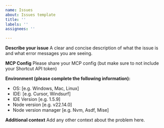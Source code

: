 ```yaml
---
name: Issues
about: Issues template
title: ''
labels: ''
assignees: ''

---
```


**Describe your issue**
A clear and concise description of what the issue is and what error messages you are seeing.

**MCP Config**
Please share your MCP config (but make sure to not include your Shortcut API token)

**Environment (please complete the following information):**
 - OS: [e.g. Windows, Mac, Linux]
 - IDE: [e.g. Cursor, Windsurf]
 - IDE Version [e.g. 1.5.9]
 - Node version [e.g. v22.14.0]
 - Node version manager [e.g. Nvm, Asdf, Mise]

**Additional context**
Add any other context about the problem here.
